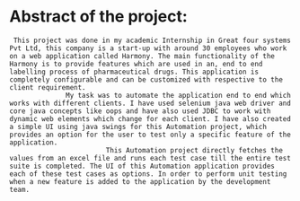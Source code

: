 # Abstract of the project:
     This project was done in my academic Internship in Great four systems Pvt Ltd, this company is a start-up with around 30 employees who work on a web application called Harmony. The main functionality of the Harmony is to provide features which are used in an, end to end labelling process of pharmaceutical drugs. This application is completely configurable and can be customized with respective to the client requirement.
                  My task was to automate the application end to end which works with different clients. I have used selenium java web driver and core java concepts like oops and have also used JDBC to work with dynamic web elements which change for each client. I have also created a simple UI using java swings for this Automation project, which provides an option for the user to test only a specific feature of the application. 
                            This Automation project directly fetches the values from an excel file and runs each test case till the entire test suite is completed. The UI of this Automation application provides each of these test cases as options. In order to perform unit testing when a new feature is added to the application by the development team.
     







